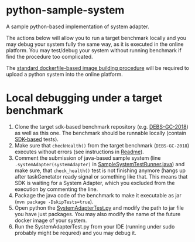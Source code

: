 # python-sample-system
A sample python-based implementation of system adapter.

The actions below will allow you to run a target benchmark locally and you may debug your system fully the same way, as it is executed in the online platform. You may test/debug your system without running benchmark if find the procedure too complicated.

The [standard dockerfile-based image building procedure](https://github.com/hobbit-project/platform/wiki/Upload-a-system) will be required to upload a python system into the online platform. 

# Local debugging under a target benchmark

1. Clone the target sdk-based benchmark repository (e.g. [DEBS-GC-2018](https://github.com/hobbit-project/DEBS-GC-2018)) as well as this one. The benchmark should be runnable locally (contain [SDK-based](https://github.com/hobbit-project/java-sdk-example) tests).
2. Make sure that `checkHealth()` from the target benchmark (`DEBS-GC-2018`) executes without errors (see instructions in [Readme](https://github.com/hobbit-project/DEBS-GC-2018)). 
3. Comment the submission of java-based sample system (line ` .systemAdapter(systemAdapter)` in [SampleSystemTestRunner.java](https://github.com/hobbit-project/DEBS-GC-2018/blob/master/src/main/java/org/hobbit/debs_2018_gc_samples/System/SampleSystemTestRunner.java)) and make sure, that `check_health()` test is not finishing anymore (hangs up after taskGenetator ready signal or something like that. This means that SDK is waiting for a System Adapter, which you excluded from the execution by commenting the line.
4. Package the java code of the benchmark to make it executable as jar (`mvn package -DskipTests=true`).
5. Open python the [SystemAdapterTest.py](https://github.com/hobbit-project/python-sample-system/blob/master/src/test/SystemAdapterTest.py) and modify the path to jar file you have just packages. You may also modify the name of the future docker image of your system.
6. Run the SystemAdapterTest.py from your IDE (running under sudo probably might be requred) and you may debug it.
